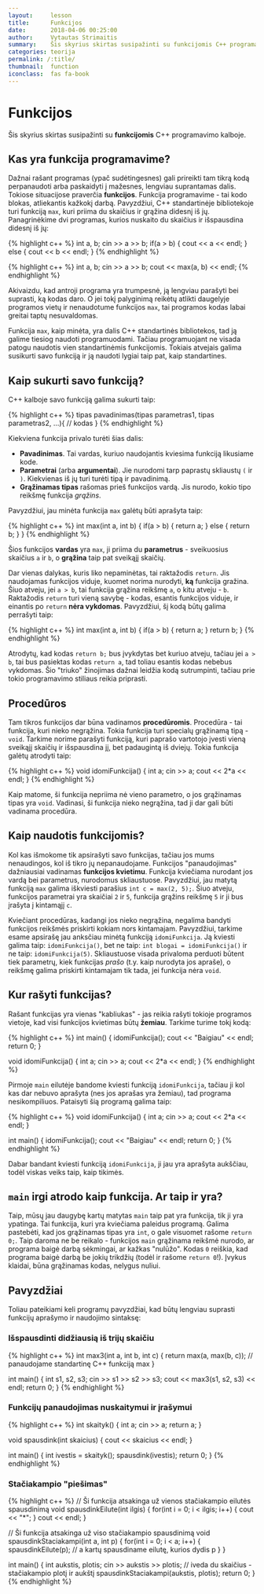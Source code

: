 ```yaml
---
layout:     lesson
title:      Funkcijos
date:       2018-04-06 00:25:00
author:     Vytautas Strimaitis
summary:    Šis skyrius skirtas susipažinti su funkcijomis C++ programavimo kalboje.
categories: teorija
permalink: /:title/
thumbnail:  function
iconclass:  fas fa-book
---
```

# Funkcijos
Šis skyrius skirtas susipažinti su **funkcijomis** C++ programavimo kalboje.

## Kas yra funkcija programavime?
Dažnai rašant programas (ypač sudėtingesnes) gali prireikti tam tikrą kodą perpanaudoti arba paskaidyti į mažesnes, lengviau suprantamas dalis. Tokiose situacijose praverčia **funkcijos**. Funkcija programavime - tai kodo blokas, atliekantis kažkokį darbą. Pavyzdžiui, C++ standartinėje bibliotekoje turi funkciją `max`, kuri priima du skaičius ir grąžina didesnį iš jų. Panagrinėkime dvi programas, kurios nuskaito du skaičius ir išspausdina didesnį iš jų:

{% highlight c++ %}
int a, b;
cin >> a >> b;
if(a > b) {
    cout << a << endl;
} else {
    cout << b << endl;
}
{% endhighlight %}

{% highlight c++ %}
int a, b;
cin >> a >> b;
cout << max(a, b) << endl;
{% endhighlight %}

Akivaizdu, kad antroji programa yra trumpesnė, ją lengviau parašyti bei suprasti, ką kodas daro. O jei tokį palyginimą reikėtų atlikti daugelyje programos vietų ir nenaudotume funkcijos `max`, tai programos kodas labai greitai taptų nesuvaldomas.

Funkcija `max`, kaip minėta, yra dalis C++ standartinės bibliotekos, tad ją galime tiesiog naudoti programuodami. Tačiau programuojant ne visada patogu naudotis vien standartinėmis funkcijomis. Tokiais atvejais galima susikurti savo funkciją ir ją naudoti lygiai taip pat, kaip standartines.

## Kaip sukurti savo funkciją?
C++ kalboje savo funkciją galima sukurti taip:

{% highlight c++ %}
tipas pavadinimas(tipas parametras1, tipas parametras2, ...){
    // kodas
}
{% endhighlight %}

Kiekviena funkcija privalo turėti šias dalis:
* **Pavadinimas**. Tai vardas, kuriuo naudojantis kviesima funkciją likusiame kode.
* **Parametrai** (arba **argumentai**). Jie nurodomi tarp paprastų skliaustų `(` ir `)`. Kiekvienas iš jų turi turėti tipą ir pavadinimą.
* **Grąžinamas tipas** rašomas prieš funkcijos vardą. Jis nurodo, kokio tipo reikšmę funkcija *grąžins*.

Pavyzdžiui, jau minėta funkcija `max` galėtų būti aprašyta taip:

{% highlight c++ %}
int max(int a, int b) {
    if(a > b) {
        return a;
    } else {
        return b;
    }
}
{% endhighlight %}

Šios funkcijos **vardas** yra `max`, ji priima du **parametrus** - sveikuosius skaičius `a` ir `b`, o **grąžina** taip pat sveikąjį skaičių.

Dar vienas dalykas, kuris liko nepaminėtas, tai raktažodis `return`. Jis naudojamas funkcijos viduje, kuomet norima nurodyti, **ką** funkcija gražina. Šiuo atveju, jei `a > b`, tai funkcija grąžina reikšmę `a`, o kitu atveju - `b`. Raktažodis `return` turi vieną savybę - kodas, esantis funkcijos viduje, ir einantis po `return` **nėra vykdomas**. Pavyzdžiui, šį kodą būtų galima perrašyti taip:

{% highlight c++ %}
int max(int a, int b) {
    if(a > b) {
        return a;
    }
    return b;
}
{% endhighlight %}

Atrodytų, kad kodas `return b;` bus įvykdytas bet kuriuo atveju, tačiau jei `a > b`, tai bus pasiektas kodas `return a`, tad toliau esantis kodas nebebus vykdomas. Šio "triuko" žinojimas dažnai leidžia kodą sutrumpinti, tačiau prie tokio programavimo stiliaus reikia priprasti.

## Procedūros
Tam tikros funkcijos dar būna vadinamos **procedūromis**. Procedūra - tai funkcija, kuri nieko negrąžina. Tokia funkcija turi specialų grąžinamą tipą - `void`. Tarkime norime parašyti funkciją, kuri paprašo vartotojo įvesti vieną sveikąjį skaičių ir išspausdina jį, bet padaugintą iš dviejų. Tokia funkcija galėtų atrodyti taip:

{% highlight c++ %}
void idomiFunkcija() {
    int a;
    cin >> a;
    cout << 2*a << endl;
}
{% endhighlight %}

Kaip matome, ši funkcija nepriima nė vieno parametro, o jos grąžinamas tipas yra `void`. Vadinasi, ši funkcija nieko negrąžina, tad ji dar gali būti vadinama procedūra.

## Kaip naudotis funkcijomis?
Kol kas išmokome tik apsirašyti savo funkcijas, tačiau jos mums nenaudingos, kol iš tikro jų nepanaudojame. Funkcijos "panaudojimas" dažniausiai vadinamas **funkcijos kvietimu**. Funkcija kviečiama nurodant jos vardą bei parametrus, nurodomus skliaustuose. Pavyzdžiui, jau matytą funkciją `max` galima iškviesti parašius `int c = max(2, 5);`. Šiuo atveju, funkcijos parametrai yra skaičiai `2` ir `5`, funkcija grąžins reikšmę `5` ir ji bus įrašyta į kintamąjį `c`.

Kviečiant procedūras, kadangi jos nieko negrąžina, negalima bandyti funkcijos reikšmės priskirti kokiam nors kintamajam. Pavyzdžiui, tarkime esame apsirašę jau anksčiau minėtą funkciją `idomiFunkcija`. Ją kviesti galima taip: `idomiFunkcija()`, bet ne taip: `int blogai = idomiFunkcija()` ir ne taip: `idomiFunkcija(5)`. Skliaustuose visada privaloma perduoti būtent tiek parametrų, kiek funkcijas *prašo* (t.y. kaip nurodyta jos apraše), o reikšmę galima priskirti kintamajam tik tada, jei funkcija nėra `void`.

## Kur rašyti funkcijas?
Rašant funkcijas yra vienas "kabliukas" - jas reikia rašyti tokioje programos vietoje, kad visi funkcijos kvietimas būtų **žemiau**. Tarkime turime tokį kodą:

{% highlight c++ %}
int main() {
    idomiFunkcija();
    cout << "Baigiau" << endl;
    return 0;
}

void idomiFunkcija() {
    int a;
    cin >> a;
    cout << 2*a << endl;
}
{% endhighlight %}

Pirmoje `main` eilutėje bandome kviesti funkciją `idomiFunkcija`, tačiau ji kol kas dar nebuvo aprašyta (nes jos aprašas yra žemiau), tad programa nesikompiliuos. Pataisyti šią programą galima taip:

{% highlight c++ %}
void idomiFunkcija() {
    int a;
    cin >> a;
    cout << 2*a << endl;
}

int main() {
    idomiFunkcija();
    cout << "Baigiau" << endl;
    return 0;
}
{% endhighlight %}

Dabar bandant kviesti funkciją `idomiFunkcija`, ji jau yra aprašyta aukščiau, todėl viskas veiks taip, kaip tikimės.

## `main` irgi atrodo kaip funkcija. Ar taip ir yra?
Taip, mūsų jau daugybę kartų matytas `main` taip pat yra funkcija, tik ji yra ypatinga. Tai funkcija, kuri yra kviečiama paleidus programą. Galima pastebėti, kad jos grąžinamas tipas yra `int`, o gale visuomet rašome `return 0;`. Taip daroma ne be reikalo - funkcijos `main` grąžinama reikšmė nurodo, ar programa baigė darbą sėkmingai, ar kažkas "nulūžo". Kodas `0` reiškia, kad programa baigė darbą be jokių trikdžių (todėl ir rašome `return 0`!). Įvykus klaidai, būna grąžinamas kodas, nelygus nuliui.

## Pavyzdžiai
Toliau pateikiami keli programų pavyzdžiai, kad būtų lengviau suprasti funkcijų aprašymo ir naudojimo sintaksę:

### Išspausdinti didžiausią iš trijų skaičiu

{% highlight c++ %}
int max3(int a, int b, int c) {
    return max(a, max(b, c)); // panaudojame standartinę C++ funkciją max
}

int main() {
    int s1, s2, s3;
    cin >> s1 >> s2 >> s3;
    cout << max3(s1, s2, s3) << endl;
    return 0;
}
{% endhighlight %}

### Funkcijų panaudojimas nuskaitymui ir įrašymui

{% highlight c++ %}
int skaityk() {
    int a;
    cin >> a;
    return a;
}

void spausdink(int skaicius) {
    cout << skaicius << endl;
}

int main() {
    int ivestis = skaityk();
    spausdink(ivestis);
    return 0;
}
{% endhighlight %}

### Stačiakampio "piešimas"

{% highlight c++ %}
// Ši funkcija atsakinga už vienos stačiakampio eilutės spausdinimą
void spausdinkEilute(int ilgis) {
    for(int i = 0; i < ilgis; i++) {
        cout << "*";
    }
    cout << endl;
}

// Ši funkcija atsakinga už viso stačiakampio spausdinimą
void spausdinkStaciakampi(int a, int p) {
    for(int i = 0; i < a; i++) {
        spausdinkEilute(p); // a kartų spausdiname eilutę, kurios dydis p
    }
}

int main() {
    int aukstis, plotis;
    cin >> aukstis >> plotis; // iveda du skaičius - stačiakampio plotį ir aukštį
    spausdinkStaciakampi(aukstis, plotis);
    return 0;
}
{% endhighlight %}
